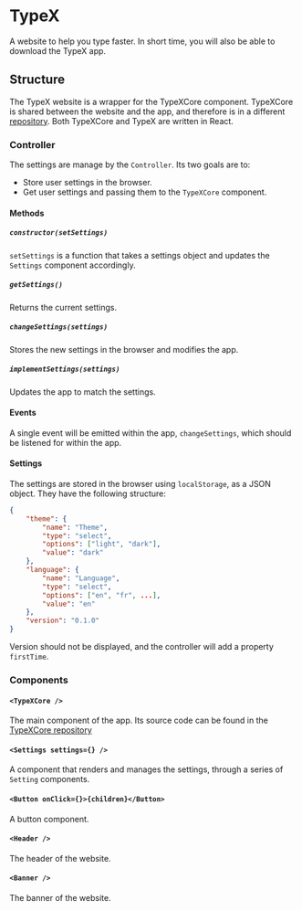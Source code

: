 # TypeX

A website to help you type faster. In short time, you will also be able to download the TypeX app.

## Structure

The TypeX website is a wrapper for the TypeXCore component. TypeXCore is shared between the website and the app, and therefore is in a different [repository](https://github.com/m7kra/TypeXCore). Both TypeXCore and TypeX are written in React.

### Controller

The settings are manage by the `Controller`. Its two goals are to:

- Store user settings in the browser.
- Get user settings and passing them to the `TypeXCore` component.

#### Methods

##### `constructor(setSettings)`

`setSettings` is a function that takes a settings object and updates the `Settings` component accordingly.

##### `getSettings()`

Returns the current settings.

##### `changeSettings(settings)`

Stores the new settings in the browser and modifies the app.

##### `implementSettings(settings)`

Updates the app to match the settings.

#### Events

A single event will be emitted within the app, `changeSettings`, which should be listened for within the app.

#### Settings

The settings are stored in the browser using `localStorage`, as a JSON object. They have the following structure:

```json
{
    "theme": {
        "name": "Theme",
        "type": "select",
        "options": ["light", "dark"],
        "value": "dark"
    },
    "language": {
        "name": "Language",
        "type": "select",
        "options": ["en", "fr", ...],
        "value": "en"
    },
    "version": "0.1.0"
}
```

Version should not be displayed, and the controller will add a property `firstTime`.

### Components

#### `<TypeXCore />`

The main component of the app. Its source code can be found in the [TypeXCore repository](https://github.com/m7kra/TypeXCore)

#### `<Settings settings={} />`

A component that renders and manages the settings, through a series of `Setting` components.

#### `<Button onClick={}>{children}</Button>`

A button component.

#### `<Header />`

The header of the website.

#### `<Banner />`

The banner of the website.